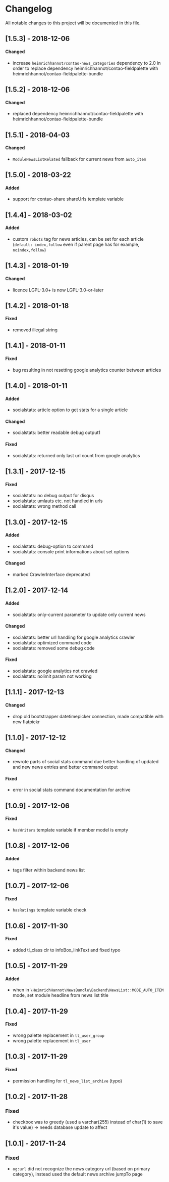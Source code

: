 # Changelog
All notable changes to this project will be documented in this file.

## [1.5.3] - 2018-12-06

#### Changed
- increase `heimrichhannot/contao-news_categories` dependency to 2.0 in order to replace dependency heimrichhannot/contao-fieldpalette with heimrichhannot/contao-fieldpalette-bundle

## [1.5.2] - 2018-12-06

#### Changed
- replaced dependency heimrichhannot/contao-fieldpalette with heimrichhannot/contao-fieldpalette-bundle

## [1.5.1] - 2018-04-03

#### Changed
- `ModuleNewsListRelated` fallback for current news from `auto_item`

## [1.5.0] - 2018-03-22

#### Added
* support for contao-share shareUrls template variable

## [1.4.4] - 2018-03-02

#### Added
- custom `robots` tag for news articles, can be set for each article (`default: index,follow` even if parent page has for example, `noindex,follow`)

## [1.4.3] - 2018-01-19

#### Changed
- licence LGPL-3.0+ is now LGPL-3.0-or-later

## [1.4.2] - 2018-01-18

#### Fixed
- removed illegal string

## [1.4.1] - 2018-01-11

#### Fixed
- bug resulting in not resetting google analytics counter between articles

## [1.4.0] - 2018-01-11

#### Added
- socialstats: article option to get stats for a single article

#### Changed
- socialstats: better readable debug output1

#### Fixed
- socialstats: returned only last url count from google analytics

## [1.3.1] - 2017-12-15

#### Fixed
- socialstats: no debug output for disqus
- socialstats: umlauts etc. not handled in urls
- socialstats: wrong method call

## [1.3.0] - 2017-12-15

#### Added
- socialstats: debug-option to command
- socialstats: console print informations about set options

#### Changed
- marked CrawlerInterface deprecated

## [1.2.0] - 2017-12-14

#### Added
- socialstats: only-current parameter to update only current news

#### Changed
- socialstats: better url handling for google analytics crawler
- socialstats: optimized command code
- socialstats: removed some debug code

#### Fixed
- socialstats: google analytics not crawled
- socialstats: nolimit param not working

## [1.1.1] - 2017-12-13

#### Changed
- drop old bootstrapper datetimepicker connection, made compatible with new flatpickr 

## [1.1.0] - 2017-12-12

#### Changed
- rewrote parts of social stats command due better handling of updated and new news entries and better command output

#### Fixed
- error in social stats command documentation for archive

## [1.0.9] - 2017-12-06

#### Fixed
- `hasWriters` template variable if member model is empty

## [1.0.8] - 2017-12-06

#### Added
- tags filter within backend news list 

## [1.0.7] - 2017-12-06

#### Fixed
- `hasRatings` template variable check

## [1.0.6] - 2017-11-30

#### Fixed
- added tl_class clr to infoBox_linkText and fixed typo

## [1.0.5] - 2017-11-29

#### Added
- when in `\HeimrichHannot\NewsBundle\Backend\NewsList::MODE_AUTO_ITEM` mode, set module headline from news list title

## [1.0.4] - 2017-11-29

#### Fixed
- wrong palette replacement in `tl_user_group`
- wrong palette replacement in `tl_user`

## [1.0.3] - 2017-11-29

#### Fixed
- permission handling for `tl_news_list_archive` (typo)

## [1.0.2] - 2017-11-28

### Fixed
* checkbox was to greedy (used a varchar(255) instead of char(1) to save it's value) -> needs database update to affect

## [1.0.1] - 2017-11-24

### Fixed

- `og:url` did not recognize the news category url (based on primary category), instead used the default news archive jumpTo page
